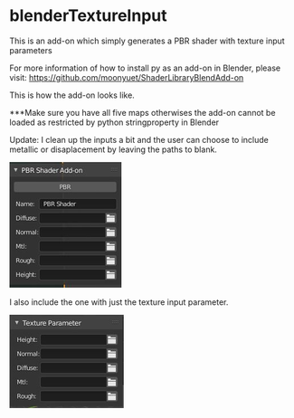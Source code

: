 # blenderTextureInput
This is an add-on which simply generates a PBR shader with texture input parameters

For more information of how to install py as an add-on in Blender, please visit: https://github.com/moonyuet/ShaderLibraryBlendAdd-on

This is how the add-on looks like.

***Make sure you have all five maps otherwises the add-on cannot be loaded as restricted by python stringproperty in Blender

Update: I clean up the inputs a bit and the user can choose to include metallic or disaplacement by leaving the paths to blank.

![alt text](https://github.com/moonyuet/blenderTextureInput/blob/main/textureInput/texture%20map%20input_Update.JPG?raw=true)

I also include the one with just the texture input parameter.

![alt text](https://github.com/moonyuet/blenderTextureInput/blob/main/textureInput/texture%20Parameter.JPG?raw=true)
